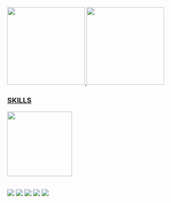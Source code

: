 <div>
  <a href="https://github.com/kallebdias">
  <img height="180em" src="https://github-readme-stats.vercel.app/api?username=kallebdias&show_icons=true&theme=transparent&include_all_commits=true&count_private=true"/>
  <img height="180em" src="https://github-readme-stats.vercel.app/api/top-langs/?username=kallebdias&layout=compact&langs_count=16&theme=transparent"/>
</div>

<!-- icones: https://github.com/tandpfun/skill-icons#readme -->
<!-- icones: https://home.aveek.io/GitHub-Profile-Badges/ -->

### SKILLS
<p>
  <a href="https://skillicons.dev">
    <img width="150px" src="https://skillicons.dev/icons?i=html,css,js,cpp,pr" />
  </a>
</p>

##

<div>
  <a href="https://instagram.com/kalleb_dias" target="_blank"><img src="https://img.shields.io/badge/Instagram-E4405F.svg?style=for-the-badge&logo=Instagram&logoColor=white" target="_blank"></a>
  <a href="https://twitter.com/kalleb_dias" target="_blank"><img src="https://img.shields.io/badge/Twitter-1D9BF0.svg?style=for-the-badge&logo=Twitter&logoColor=white" target="_blank"></a>
  <a href="https://twitch.com/kalleb_dias" target="_blank"><img src="https://img.shields.io/badge/Twitch-9146FF.svg?style=for-the-badge&logo=Twitch&logoColor=white" target="_blank"></a>
  <a href="https://www.reddit.com/user/kalleb_dias" target="_blank"><img src="https://img.shields.io/badge/Reddit-FF4500.svg?style=for-the-badge&logo=Reddit&logoColor=white" target="_blank"></a>
  <a href="https://www.tiktok.com/@kalleb_dias" target="_blank"><img src="https://img.shields.io/badge/TikTok-000000.svg?style=for-the-badge&logo=TikTok&logoColor=white" target="_blank"></a>
</div>
